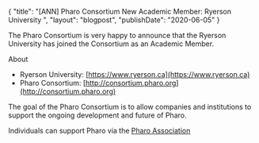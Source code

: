 {
"title": "[ANN] Pharo Consortium New Academic Member: Ryerson University ",
"layout": "blogpost",
"publishDate": "2020-06-05"
}

The Pharo Consortium is very happy to announce that the Ryerson University has joined the Consortium as an Academic Member.

About
- Ryerson University: [https://www.ryerson.ca](https://www.ryerson.ca)
- Pharo Consortium: [http://consortium.pharo.org](http://consortium.pharo.org)


The goal of the Pharo Consortium is to allow companies and institutions to support the ongoing development and future of Pharo.

Individuals can support Pharo via the [Pharo Association](http://association.pharo.org)
